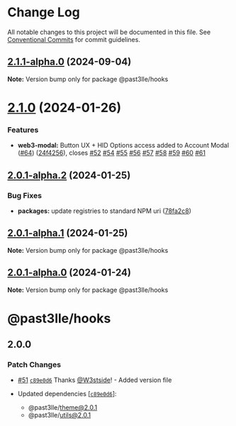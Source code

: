 # Change Log

All notable changes to this project will be documented in this file.
See [Conventional Commits](https://conventionalcommits.org) for commit guidelines.

## [2.1.1-alpha.0](https://github.com/PAST3LLE/schematics-monorepo/compare/@past3lle/hooks@2.1.0...@past3lle/hooks@2.1.1-alpha.0) (2024-09-04)

**Note:** Version bump only for package @past3lle/hooks





# [2.1.0](https://github.com/PAST3LLE/schematics-monorepo/compare/@past3lle/hooks@2.0.0-alpha.3...@past3lle/hooks@2.1.0) (2024-01-26)


### Features

* **web3-modal:** Button UX + HID Options access added to Account Modal ([#64](https://github.com/PAST3LLE/schematics-monorepo/issues/64)) ([24f4256](https://github.com/PAST3LLE/schematics-monorepo/commit/24f42567db28f175cadcd6ec581a5cb8b7ea6c74)), closes [#52](https://github.com/PAST3LLE/schematics-monorepo/issues/52) [#54](https://github.com/PAST3LLE/schematics-monorepo/issues/54) [#55](https://github.com/PAST3LLE/schematics-monorepo/issues/55) [#56](https://github.com/PAST3LLE/schematics-monorepo/issues/56) [#57](https://github.com/PAST3LLE/schematics-monorepo/issues/57) [#58](https://github.com/PAST3LLE/schematics-monorepo/issues/58) [#59](https://github.com/PAST3LLE/schematics-monorepo/issues/59) [#60](https://github.com/PAST3LLE/schematics-monorepo/issues/60) [#61](https://github.com/PAST3LLE/schematics-monorepo/issues/61)





## [2.0.1-alpha.2](https://github.com/PAST3LLE/schematics-monorepo/compare/@past3lle/hooks@2.0.1-alpha.1...@past3lle/hooks@2.0.1-alpha.2) (2024-01-25)


### Bug Fixes

* **packages:** update registries to standard NPM uri ([78fa2c8](https://github.com/PAST3LLE/schematics-monorepo/commit/78fa2c870d2458a22fa0109a2aa29fde94b1cb64))





## [2.0.1-alpha.1](https://github.com/PAST3LLE/schematics-monorepo/compare/@past3lle/hooks@2.0.1-alpha.0...@past3lle/hooks@2.0.1-alpha.1) (2024-01-25)

**Note:** Version bump only for package @past3lle/hooks





## [2.0.1-alpha.0](https://github.com/PAST3LLE/schematics-monorepo/compare/@past3lle/hooks@2.0.0-alpha.3...@past3lle/hooks@2.0.1-alpha.0) (2024-01-24)

**Note:** Version bump only for package @past3lle/hooks





# @past3lle/hooks

## 2.0.0

### Patch Changes

- [#51](https://github.com/PAST3LLE/monorepo/pull/51) [`c89e0d6`](https://github.com/PAST3LLE/monorepo/commit/c89e0d68f2bcadfd418e04737b5ba1416d714796) Thanks [@W3stside](https://github.com/W3stside)! - Added version file

- Updated dependencies [[`c89e0d6`](https://github.com/PAST3LLE/monorepo/commit/c89e0d68f2bcadfd418e04737b5ba1416d714796)]:
  - @past3lle/theme@2.0.1
  - @past3lle/utils@2.0.1
